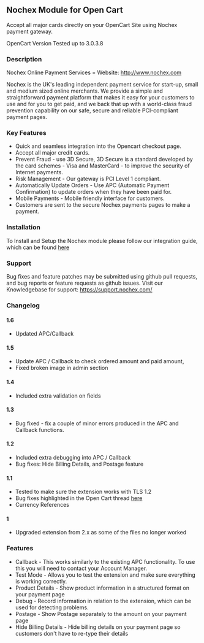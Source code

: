 ## Nochex Module for Open Cart
Accept all major cards directly on your OpenCart Site using Nochex payment gateway.

OpenCart Version Tested up to 3.0.3.8

### Description 
Nochex Online Payment Services = Website: http://www.nochex.com

Nochex is the UK's leading independent payment service for start-up, small and medium sized online merchants. We provide a simple and straightforward payment platform that makes it easy for your customers to use and for you to get paid, and we back that up with a world-class fraud prevention capability on our safe, secure and reliable PCI-compliant payment pages.

### Key Features 
* Quick and seamless integration into the Opencart checkout page.
* Accept all major credit cards.
* Prevent Fraud - use 3D Secure, 3D Secure is a standard developed by the card schemes - Visa and MasterCard - to improve the security of Internet payments.
* Risk Management - Our gateway is PCI Level 1 compliant.
* Automatically Update Orders - Use APC (Automatic Payment Confirmation) to update orders when they have been paid for.
* Mobile Payments - Mobile friendly interface for customers.
* Customers are sent to the secure Nochex payments pages to make a payment.

### Installation
To Install and Setup the Nochex module please follow our integration guide, which can be found <a href="https://support.nochex.com/kb/faq.php?id=146">here</a> 

### Support
Bug fixes and feature patches may be submitted using github pull requests, and bug reports or feature requests as github issues.
Visit our Knowledgebase for support: https://support.nochex.com/

### Changelog

#### 1.6

- Updated APC/Callback

#### 1.5

- Update APC / Callback to check ordered amount and paid amount,
- Fixed broken image in admin section

#### 1.4

* Included extra validation on fields

#### 1.3

* Bug fixed - fix a couple of minor errors produced in the APC and Callback functions.

#### 1.2

* Included extra debugging into APC / Callback
* Bug fixes: Hide Billing Details, and Postage feature

#### 1.1

* Tested to make sure the extension works with TLS 1.2
* Bug fixes highlighted in the Open Cart thread <a href="https://github.com/opencart/opencart/issues/6500">here</a>
* Currency References

#### 1

* Upgraded extension from 2.x as some of the files no longer worked

### Features 

* Callback - This works similarly to the existing APC functionality. To use this you will need to contact your Account Manager.
* Test Mode - Allows you to test the extension and make sure everything is working correctly. 
* Product Details - Show product information in a structured format on your payment page
* Debug - Record information in relation to the extension, which can be used for detecting problems.
* Postage - Show Postage separately to the amount on your payment page
* Hide Billing Details - Hide billing details on your payment page so customers don't have to re-type their details

